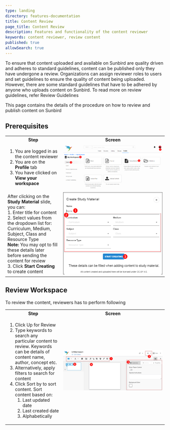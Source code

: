 ```yaml
---
type: landing
directory: features-documentation
title: Content Review
page_title: Content Review
description: Features and functionality of the content reviewer
keywords: content reviewer, review content
published: true
allowSearch: true
---
```

To ensure that content uploaded and available on Sunbird are quality driven and adheres to standard guidelines, content can be published only they have undergone a review.
Organizations can assign reviewer roles to users and set guidelines to ensure the quality of content being uploaded. However, there are some standard guidelines that have to be adhered by anyone who uploads
content on Sunbird. To read more on review guidelines, refer Review Guidelines

This page contains the details of the procedure on how to review and publish content on Sunbird
 
## Prerequisites

<table>
  <tr>
    <th style="width:35%;">Step</th>
    <th style="width:65%;">Screen</th>
  </tr>
  <tr>
    <td><ol>
   <li>You are logged in as the content reviewer
   <li>You are on the <b>Profile</b> tab
   <li>You have clicked on <b>View your workspace</b></ol>
      </td>
      <td><img src="pages/features-documentation/images/contenteditor/profile1.png"></td>
  </tr>
  <tr>
    <td> After clicking on the <strong>Study Material</strong> slide, you can:<br> 1. Enter title for content <br>2. Select values from the dropdown list for: Curriculum, Medium, Subject, Class and Resource Type 
      <br> <strong>Note:</strong> You may opt to fill these details later before sending the content for review
      <br>3. Click <b>Start Creating</b> to create content
    </td>
    <td><img src="pages/features-documentation/images/contenteditor/create_studymaterial.png"></td>
  </tr>
  </table>
  
## Review Workspace
  
  To review the content, reviewers has to perform following 
  
  <table>
  <tr>
    <th style="width:35%;">Step</th>
    <th style="width:65%;">Screen</th>
  </tr>
  <tr>
    <td><ol>
     <li>Click Up for Review
     <li>Type keywords to search any particular content to review. Keywords can be details of content name, author, concept etc.
     <li>Alternatively, apply filters to search for content
     <li>Click Sort by to sort content. Sort content based on:
       <ol><li>Last updated date
       <li>Last created date
       <li>Alphabetically </ol></ol>
   </td>
    <td><img src="pages/features-documentation/images/contenteditor/contenteditor1.png"></td>
  </tr>
  </table>
